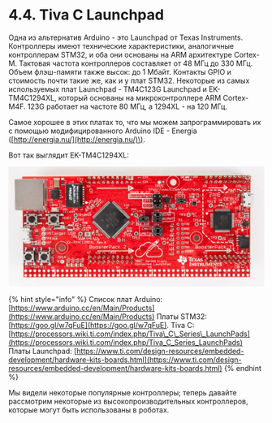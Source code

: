 # 4.4. Tiva C Launchpad

Одна из альтернатив Arduino - это Launchpad от Texas Instruments. Контроллеры имеют технические характеристики, аналогичные контроллерам STM32, и оба они основаны на ARM архитектуре Cortex-M. Тактовая частота контроллеров составляет от 48 МГц до 330 МГц. Объем флэш-памяти также высок: до 1 Мбайт. Контакты GPIO и стоимость почти такие же, как и у плат STM32. Некоторые из самых используемых плат Launchpad - TM4C123G Launchpad и EK-TM4C1294XL, который основаны на микроконтроллере ARM Cortex-M4F. 123G работает на частоте 80 МГц, а 1294XL - на 120 МГц.

Самое хорошее в этих платах то, что мы можем запрограммировать их с помощью модифицированного Arduino IDE - Energia \([http://energia.nu/](http://energia.nu/)\).

Вот так выглядит EK-TM4C1294XL:

![](../.gitbook/assets/image%20%2823%29.png)

{% hint style="info" %}
Список плат Arduino: [https://www.arduino.cc/en/Main/Products](https://www.arduino.cc/en/Main/Products) Платы STM32: [https://goo.gl/w7qFuE](https://goo.gl/w7qFuE). Tiva C: [https://processors.wiki.ti.com/index.php/Tiva\_C\_Series\_LaunchPads](https://processors.wiki.ti.com/index.php/Tiva_C_Series_LaunchPads) Платы Launchpad: [https://www.ti.com/design-resources/embedded-development/hardware-kits-boards.html](https://www.ti.com/design-resources/embedded-development/hardware-kits-boards.html)
{% endhint %}

Мы видели некоторые популярные контроллеры; теперь давайте рассмотрим некоторые из высокопроизводительных контроллеров, которые могут быть использованы в роботах.

